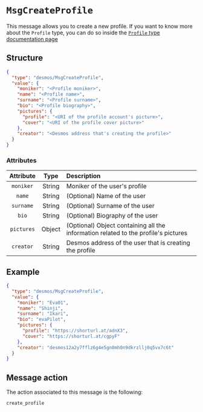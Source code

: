 # `MsgCreateProfile`
This message allows you to create a new profile.
If you want to know more about the `Profile` type, you can do so inside the [`Profile` type documentation page](../../types/profile.md)

## Structure
````json
{
  "type": "desmos/MsgCreateProfile",
  "value": {
    "moniker": "<Profile moniker>",
    "name": "<Profile name>",
    "surname": "<Profile surname>",
    "bio": "<Profile biography>",
    "pictures": {
      "profile": "<URI of the profile account's picture>",
      "cover": "<URI of the profile cover picture>"
    },
    "creator": "<Desmos address that's creating the profile>"
  }
}
````

### Attributes
| Attribute | Type | Description |
| :-------: | :----: | :-------- |
| `moniker` | String | Moniker of the user's profile |
| `name` | String | (Optional) Name of the user |
| `surname` | String | (Optional) Surname of the user |
| `bio` | String | (Optional) Biography of the user |
| `pictures` | Object | (Optional) Object containing all the information related to the profile's pictures |
| `creator` | String | Desmos address of the user that is creating the profile |

## Example
````json
{
  "type": "desmos/MsgCreateProfile",
  "value": {
    "moniker": "Eva01",
    "name": "Shinji",
    "surname": "Ikari",
    "bio": "evaPilot",
    "pictures": {
      "profile": "https://shorturl.at/adnX3",
      "cover": "https://shorturl.at/cgpyF"
    },
    "creator": "desmos12a2y7fflz6g4e5gn0mh0n9dkrzllj0q5vx7c6t"
  }
}
````

## Message action
The action associated to this message is the following:

```
create_profile
```